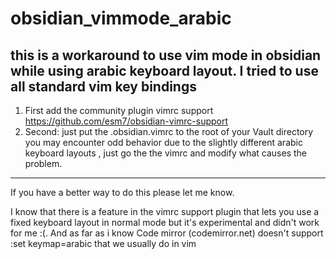 # obsidian_vimmode_arabic
## this is a workaround to use vim mode in obsidian while using arabic keyboard layout. I tried to use all standard vim key bindings
1. First add the community plugin vimrc support https://github.com/esm7/obsidian-vimrc-support
2. Second: just put the .obsidian.vimrc to the root of your Vault directory
you may encounter odd behavior due to the slightly different arabic keyboard layouts , just go the the vimrc and modify what causes the problem.
----
If you have a better way to do this please let me know.

I know that there is a feature in the vimrc support plugin that lets you use a fixed keyboard layout in normal mode but it's experimental and didn't work for me :(. And as far as i know Code mirror (codemirror.net) doesn't support :set keymap=arabic that we usually do in vim 
